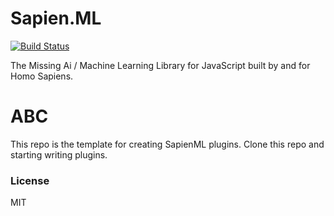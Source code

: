 # Sapien.ML
[![Build Status](https://travis-ci.org/SapienML/template.svg?branch=master)](https://travis-ci.org/SapienML/template)  

The Missing Ai / Machine Learning Library for JavaScript built by and for Homo Sapiens.

# ABC
This repo is the template for creating SapienML plugins. Clone this repo and starting writing plugins.


### License
MIT
